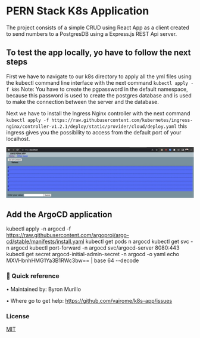 # PERN Stack K8s Application

The project consists of a simple CRUD using React App as a client created to send numbers to a PostgresDB using a Express.js REST Api server.

## To test the app locally, yo have to follow the next steps 

First we have to navigate to our k8s directory to apply all the yml files using the kubectl command line interface with the next command `kubectl apply -f k8s`
Note: You have to create the pgpassword in the default namespace, because this password is used to create the postgres database and is used to make the connection between the server and the database.

Next we have to install the Ingress Nginx controller with the next command  `kubectl apply -f https://raw.githubusercontent.com/kubernetes/ingress-nginx/controller-v1.2.1/deploy/static/provider/cloud/deploy.yaml` this ingress gives you the possibility to access from the default port of your localhost.

![K8s App](/Pern.jpeg?raw=true "PERN Stack K8s App")

## Add the ArgoCD application
   
kubectl apply -n argocd -f https://raw.githubusercontent.com/argoproj/argo-cd/stable/manifests/install.yaml
kubectl get pods n argocd
kubectl get svc -n argocd
kubectl port-forward -n argocd svc/argocd-server 8080:443
kubectl get secret argocd-initial-admin-secret -n argocd -o yaml
echo MXVHbnhHMG1Ya3B1RWc3bw== | base 64 --decode

### 🚀 Quick reference

•	Maintained by: Byron Murillo

•	Where go to get help: https://github.com/vairome/k8s-app/issues

### License

[MIT](https://choosealicense.com/licenses/mit/)

